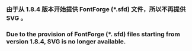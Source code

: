 ### 由于从 1.8.4 版本开始提供 FontForge (*.sfd) 文件，所以不再提供 SVG 。  
### Due to the provision of FontForge (*. sfd) files starting from version 1.8.4, SVG is no longer available.
